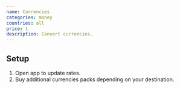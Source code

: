 ```yaml
---
name: Currencies
categories: money
countries: all
price: 1
description: Convert currencies.
---
```


## Setup

1. Open app to update rates.
2. Buy additional currencies packs depending on your destination.
